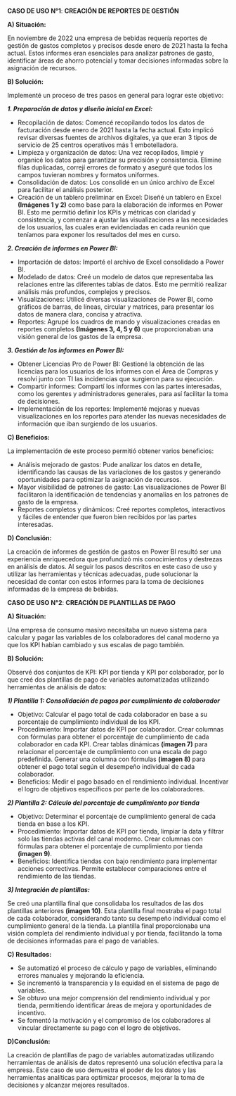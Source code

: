 **CASO DE USO N°1**: **CREACIÓN DE REPORTES DE GESTIÓN**

**A) Situación:**
  
  En noviembre de 2022 una empresa de bebidas requería reportes de gestión de gastos completos y precisos desde enero de 2021 hasta la fecha actual. Estos informes eran esenciales para analizar patrones de gasto, identificar áreas de ahorro potencial y tomar decisiones informadas sobre la asignación de recursos.

**B) Solución:**
  
  Implementé un proceso de tres pasos en general para lograr este objetivo:
  
***1. Preparación de datos y diseño inicial en Excel:***
  - Recopilación de datos: Comencé recopilando todos los datos de facturación desde enero de 2021 hasta la fecha actual. Esto implicó revisar diversas fuentes de archivos digitales, ya que eran 3 tipos de servicio de 25 centros operativos más 1 embotelladora.
  - Limpieza y organización de datos: Una vez recopilados, limpié y organicé los datos para garantizar su precisión y consistencia. Elimine filas duplicadas, correjí errores de formato y aseguré que todos los campos tuvieran nombres y formatos uniformes.
  - Consolidación de datos: Los consolidé en un único archivo de Excel para facilitar el análisis posterior.
  - Creación de un tablero preliminar en Excel: Diseñé un tablero en Excel **(Imágenes 1 y 2)** como base para la elaboración de informes en Power BI. Esto me permitió definir los KPIs y métricas con claridad y consistencia, y comenzar a ajustar las visualizaciones a las necesidades de los usuarios, las cuales eran evidenciadas en cada reunión que teníamos para exponer los resultados del mes en curso.

***2. Creación de informes en Power BI:***
  - Importación de datos: Importé el archivo de Excel consolidado a Power BI.
  - Modelado de datos: Creé un modelo de datos que representaba las relaciones entre las diferentes tablas de datos. Esto me permitió realizar análisis más profundos, complejos y precisos.
  - Visualizaciones: Utilicé diversas visualizaciones de Power BI, como gráficos de barras, de líneas, circular y matrices, para presentar los datos de manera clara, concisa y atractiva.
  - Reportes: Agrupé los cuadros de mando y visualizaciones creadas en reportes completos **(Imágenes 3, 4, 5 y 6)** que proporcionaban una visión general de los gastos de la empresa.

***3. Gestión de los informes en Power BI:***
  - Obtener Licencias Pro de Power BI: Gestioné la obtención de las licencias para los usuarios de los informes con el Área de Compras y resolví junto con TI las incidencias que surgieron para su ejecución.
  - Compartir informes: Compartí los informes con las partes interesadas, como los gerentes y administradores generales, para así facilitar la toma de decisiones.
  - Implementación de los reportes: Implementé mejoras y nuevas visualizaciones en los reportes para atender las nuevas necesidades de información que iban surgiendo de los usuarios.

**C)  Beneficios:**
  
  La implementación de este proceso permitió obtener varios beneficios:
  - Análisis mejorado de gastos: Pude analizar los datos en detalle, identificando las causas de las variaciones de los gastos y generando oportunidades para optimizar la asignación de recursos.
  - Mayor visibilidad de patrones de gasto: Las visualizaciones de Power BI facilitaron la identificación de tendencias y anomalías en los patrones de gasto de la empresa.
  - Reportes completos y dinámicos: Creé reportes completos, interactivos y fáciles de entender que fueron bien recibidos por las partes interesadas.

**D) Conclusión:**
  
  La creación de informes de gestión de gastos en Power BI resultó ser una experiencia enriquecedora que profundizó mis conocimientos y destrezas en análisis de datos. Al seguir los pasos descritos en este caso de uso y utilizar las herramientas y técnicas adecuadas, pude solucionar la necesidad de contar con estos informes para la toma de decisiones informadas de la empresa de bebidas.

  

**CASO DE USO N°2**: **CREACIÓN DE PLANTILLAS DE PAGO**

**A) Situación:**

Una empresa de consumo masivo necesitaba un nuevo sistema para calcular y pagar las variables de los colaboradores del canal moderno ya que los KPI habían cambiado y sus escalas de pago también. 

**B) Solución:**

Observé dos conjuntos de KPI: KPI por tienda y KPI por colaborador, por lo que creé dos plantillas de pago de variables automatizadas utilizando herramientas de análisis de datos:

***1) Plantilla 1: Consolidación de pagos por cumplimiento de colaborador***

- Objetivo: Calcular el pago total de cada colaborador en base a su porcentaje de cumplimiento individual de los KPI.
- Procedimiento:
  Importar datos de KPI por colaborador.
  Crear columnas con fórmulas para obtener el porcentaje de cumplimiento de cada colaborador en cada KPI.
  Crear tablas dinámicas **(imagen 7)** para relacionar el porcentaje de cumplimiento con una escala de pago predefinida.
  Generar una columna con fórmulas **(imagen 8)** para obtener el pago total según el desempeño individual de cada colaborador.
- Beneficios:
Medir el pago basado en el rendimiento individual.
Incentivar el logro de objetivos específicos por parte de los colaboradores.

***2) Plantilla 2: Cálculo del porcentaje de cumplimiento por tienda***

- Objetivo: Determinar el porcentaje de cumplimiento general de cada tienda en base a los KPI.
- Procedimiento:
  Importar datos de KPI por tienda, limpiar la data y filtrar solo las tiendas activas del canal moderno.
  Crear columnas con fórmulas para obtener el porcentaje de cumplimiento por tienda **(imagen 9)**.
- Beneficios:
Identifica tiendas con bajo rendimiento para implementar acciones correctivas.
Permite establecer comparaciones entre el rendimiento de las tiendas.

***3) Integración de plantillas:***

Se creó una plantilla final que consolidaba los resultados de las dos plantillas anteriores **(imagen 10)**.
Esta plantilla final mostraba el pago total de cada colaborador, considerando tanto su desempeño individual como el cumplimiento general de la tienda.
La plantilla final proporcionaba una visión completa del rendimiento individual y por tienda, facilitando la toma de decisiones informadas para el pago de variables.

**C) Resultados:**

- Se automatizó el proceso de cálculo y pago de variables, eliminando errores manuales y mejorando la eficiencia.
- Se incrementó la transparencia y la equidad en el sistema de pago de variables.
- Se obtuvo una mejor comprensión del rendimiento individual y por tienda, permitiendo identificar áreas de mejora y oportunidades de incentivo.
- Se fomentó la motivación y el compromiso de los colaboradores al vincular directamente su pago con el logro de objetivos.
  
**D)Conclusión:**

La creación de plantillas de pago de variables automatizadas utilizando herramientas de análisis de datos representó una solución efectiva para la empresa. Este caso de uso demuestra el poder de los datos y las herramientas analíticas para optimizar procesos, mejorar la toma de decisiones y alcanzar mejores resultados.
